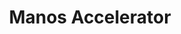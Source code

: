 ---
title: Manos Accelerator
image: "/assets/img/resources/manos.png"
description: Mentorship-driven accelerator program that provides ""hands-on"" education, business resources, infrastructure, capital, and guidance for Latino led startups
categories:
  - Accelerator
link: https://www.manosaccelerator.com/
---